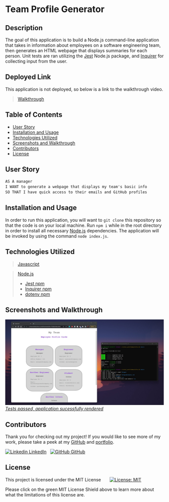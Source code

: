 
# Team Profile Generator

## Description

The goal of this application is to build a Node.js command-line application that takes in information about employees on a software engineering team, then generates an HTML webpage that displays summaries for each person. Unit tests are ran utilizing the [Jest](https://www.npmjs.com/package/jest) Node.js package, and [Inquirer](https://www.npmjs.com/package/inquirer) for collecting input from the user.


## Deployed Link

This application is not deployed, so below is a link to the walkthrough video.
> [Walkthrough](#screenshots-and-walkthrough)


## Table of Contents

- [User Story](#user-story)
- [Installation and Usage](#installation-and-usage)
- [Technologies Utilized](#technologies-utilized)
- [Screenshots and Walkthrough](#screenshots-and-walkthrough)
- [Contributors](#contributors)
- [License](#license)


## User Story

```md
AS A manager
I WANT to generate a webpage that displays my team's basic info
SO THAT I have quick access to their emails and GitHub profiles
```


## Installation and Usage

In order to run this application, you will want to `git clone` this repository so that the code is on your local machine. Run `npm i` while in the root directory in order to install all necessary [Node.js](https://nodejs.org/en/) dependencies. The application will be invoked by using the command `node index.js`.


## Technologies Utilized

> [Javascript](https://www.javascript.com/)

> [Node.js](https://nodejs.org/en/)
> - [Jest npm](https://www.npmjs.com/package/jest)
> - [Inquirer npm](https://www.npmjs.com/package/inquirer)
> - [dotenv npm](https://www.npmjs.com/package/dotenv)


## Screenshots and Walkthrough

<a href="https://drive.google.com/file/d/1XzFq49xgRwoLjXwOWIMVUc-u92067j8O/view">![screenshot-of final-html-rendered](./assets/10-screenshot.jpg)
*Tests passed, application sucessfully rendered*</a>
</br>

## Contributors

Thank you for checking out my project! If you would like to see more of my work, please take a peek at my [GitHub](https://github.com/anitachengalva/) and [portfolio](http://anitachengalva.github.io/portfolio).

[![Linkedin](https://i.stack.imgur.com/gVE0j.png) LinkedIn](https://www.linkedin.com/anitachengalva)
&nbsp;
[![GitHub](https://i.stack.imgur.com/tskMh.png) GitHub](https://github.com/anitachengalva)


## License

This project is licensed under the MIT License &nbsp; &nbsp; &nbsp; [![License: MIT](https://img.shields.io/badge/License-MIT-green.svg)](https://choosealicense.com/licenses/mit/)

Please click on the green MIT License Shield above to learn more about what the limitations of this license are.